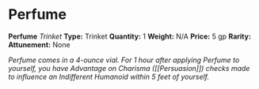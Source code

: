 # Perfume

**Perfume**
_Trinket_
**Type:** Trinket
**Quantity:** 1
**Weight:** N/A
**Price:** 5 gp
**Rarity:** 
**Attunement:** None

*Perfume comes in a 4-ounce vial. For 1 hour after applying Perfume to yourself, you have Advantage on Charisma ([[Persuasion]]) checks made to influence an Indifferent Humanoid within 5 feet of yourself.*